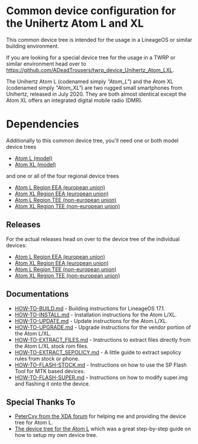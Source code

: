 Common device configuration for the Unihertz Atom L and XL
=================================================
This common device tree is intended for the usage in a LineageOS or similar building environment.

If you are looking for a special device tree for the usage in a TWRP or similar environment head over to https://github.com/ADeadTrousers/twrp_device_Unihertz_Atom_LXL.

The Unihertz Atom L (codenamed simply _"Atom_L"_) and the Atom XL (codenamed simply _"Atom_XL"_) are two rugged small smartphones from Unihertz, released in July 2020. They are both almost identical except the Atom XL offers an integrated digital mobile radio (DMR).

# Dependencies

Additionally to this common device tree, you'll need one or both model device trees

- [Atom L (model)](https://github.com/ADeadTrousers/android_device_Unihertz_Atom_L)
- [Atom XL (model)](https://github.com/ADeadTrousers/android_device_Unihertz_Atom_XL)

and one or all of the four regional device trees

- [Atom L Region EEA (european union)](https://github.com/ADeadTrousers/android_device_Unihertz_Atom_L_EEA)
- [Atom XL Region EEA (european union)](https://github.com/ADeadTrousers/android_device_Unihertz_Atom_XL_EEA)
- [Atom L Region TEE (non-european union)](https://github.com/ADeadTrousers/android_device_Unihertz_Atom_L_TEE)
- [Atom XL Region TEE (non-european union)](https://github.com/ADeadTrousers/android_device_Unihertz_Atom_XL_TEE)

## Releases

For the actual releases head on over to the device tree of the individual devices:
- [Atom L Region EEA (european union)](https://github.com/ADeadTrousers/android_device_Unihertz_Atom_L_EEA/releases)
- [Atom XL Region EEA (european union)](https://github.com/ADeadTrousers/android_device_Unihertz_Atom_XL_EEA/releases)
- [Atom L Region TEE (non-european union)](https://github.com/ADeadTrousers/android_device_Unihertz_Atom_L_TEE/releases)
- [Atom XL Region TEE (non-european union)](https://github.com/ADeadTrousers/android_device_Unihertz_Atom_XL_TEE/releases)

## Documentations

- [HOW-TO-BUILD.md](docs/HOW-TO-BUILD.md) - Building instructions for LineageOS 17.1.
- [HOW-TO-INSTALL.md](docs/HOW-TO-INSTALL.md) - Installation instructions for the Atom L/XL.
- [HOW-TO-UPDATE.md](docs/HOW-TO-UPDATE.md) - Update instructions for the Atom L/XL.
- [HOW-TO-UPGRADE.md](docs/HOW-TO-UPGRADE.md) - Upgrade instructions for the vendor portion of the Atom L/XL.
- [HOW-TO-EXTRACT_FILES.md](docs/HOW-TO-EXTRACT_FILES.md) - Instructions to extract files directly from the Atom L/XL stock rom files.
- [HOW-TO-EXTRACT_SEPOLICY.md](docs/HOW-TO-EXTRACT_SEPOLICY.md) - A little guide to extract sepolicy rules from stock or phone.
- [HOW-TO-FLASH-STOCK.md](docs/HOW-TO-FLASH-STOCK.md) - Instructions on how to use the SP Flash Tool for MTK based devices.
- [HOW-TO-FLASH-SUPER.md](docs/HOW-TO-FLASH-SUPER.md) - Instructions on how to modify super.img and flashing it onto the device.

## Special Thanks To

- [PeterCxy from the XDA forum](https://forum.xda-developers.com/member.php?u=5351691) for helping me and providing the device tree for Atom L.
- [The device tree for the Atom L](https://cgit.typeblog.net/android/device/unihertz/Atom_L/) which was a great step-by-step guide on how to setup my own device tree.
